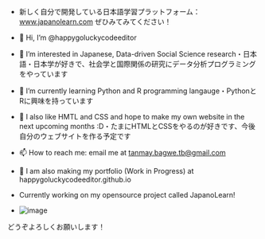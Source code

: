 - 新しく自分で開発している日本語学習プラットフォーム：www.japanolearn.com ぜひみてみてください！


- 👋 Hi, I’m @happygoluckycodeeditor
- 👀 I’m interested in Japanese, Data-driven Social Science research・日本語・日本学が好きで、社会学と国際関係の研究にデータ分析プログラミングをやっています
- 🌱 I’m currently learning Python and R programming langauge・PythonとRに興味を持っています
- 📝 I also like HMTL and CSS and hope to make my own website in the next upcoming months :D・たまにHTMLとCSSをやるのが好きです、今後自分のウェブサイトを作る予定です
- 📫 How to reach me: email me at tanmay.bagwe.tb@gmail.com
- 📱 I am also making my portfolio (Work in Progress) at happygoluckycodeeditor.github.io

- Currently working on my opensource project called JapanoLearn!

- ![image](https://github.com/user-attachments/assets/460b10c2-1ad3-452e-ad47-01d09dce0dbd)


どうぞよろしくお願いします！
<!---
happygoluckycodeeditor/happygoluckycodeeditor is a ✨ special ✨ repository because its `README.md` (this file) appears on your GitHub profile.
You can click the Preview link to take a look at your changes.
--->
